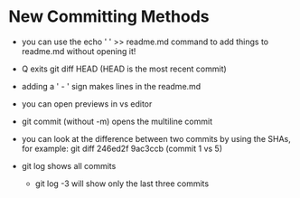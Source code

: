 # New Committing Methods

- you can use the echo ' ' >> readme.md command to add things to readme.md without opening it!

- Q exits git diff HEAD (HEAD is the most recent commit)

- adding a ' - ' sign makes lines in the readme.md

- you can open previews in vs editor

- git commit (without -m) opens the multiline commit

- you can look at the difference between two commits by using the SHAs, for example: git diff 246ed2f 9ac3ccb (commit 1 vs 5)

- git log shows all commits
    - git log -3 will show only the last three commits